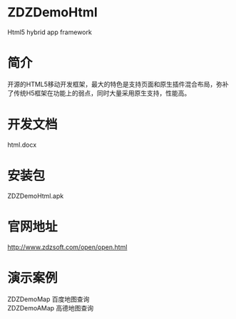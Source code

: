 # ZDZDemoHtml
Html5 hybrid app framework<br/>

# 简介
开源的HTML5移动开发框架，最大的特色是支持页面和原生插件混合布局，弥补了传统H5框架在功能上的弱点，同时大量采用原生支持，性能高。<br/>

# 开发文档
html.docx<br/>

# 安装包
ZDZDemoHtml.apk<br/>

# 官网地址
http://www.zdzsoft.com/open/open.html<br/>

# 演示案例
ZDZDemoMap  百度地图查询<br/>
ZDZDemoAMap 高德地图查询<br/>
